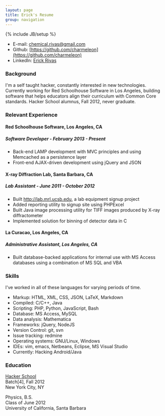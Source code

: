 ```yaml
---
layout: page
title: Erick's Resume
group: navigation
---
```

{% include JB/setup %}

* E-mail: [chemical.rivas@gmail.com](mailto:chemical.rivas@gmail.com)
* Github: [https://github.com/charmeleon](https://github.com/charmeleon)
* LinkedIn: [Erick Rivas](http://www.linkedin.com/pub/erick-rivas/54/766/a65)

### Background

I'm a self taught hacker, constantly interested in new technologies. Currently working for Red Schoolhouse Software in Los Angeles, building software that helps educators align their curriculum with Common Core standards. Hacker School alumnus, Fall 2012, never graduate.

### Relevant Experience

#### Red Schoolhouse Software, Los Angeles, CA
##### Software Developer - February 2013 - Present

* Back-end LAMP development with MVC principles and using Memcached as a persistence layer
* Front-end AJAX-driven development using jQuery and JSON

#### X-ray Diffraction Lab, Santa Barbara, CA

##### Lab Assistant - June 2011 - October 2012

* Built http://lab.mrl.ucsb.edu, a lab equipment signup  project
* Added reporting utility to signup site using PHPExcel 
* Built Java image processing utility for TIFF images produced by X-ray
diffractometer
* Implemented solution for binning of detector data in C

#### La Curacao, Los Angeles, CA

##### Administrative Assistant, Los Angeles, CA

* Built database-backed applications for internal use with MS Access databases
using a combination of MS SQL and VBA

### Skills

I've worked in all of these languages for varying periods of time.

* Markup: HTML, XML, CSS, JSON, LaTeX, Markdown
* Compiled: C/C++, Java
* Scripting: PHP, Python, JavaScript, Bash
* Database: MS Access, MySQL
* Data analysis: Mathematica
* Frameworks: jQuery, NodeJS
* Version Control: git, svn
* Issue tracking: redmine
* Operating systems: GNU/Linux, Windows
* IDEs: vim, emacs, Netbeans, Eclipse, MS Visual Studio
* Currently: Hacking Android/Java

### Education

[Hacker School](https://www.hackerschool.com/)  
Batch\[4\], Fall 2012  
New York City, NY  

Physics, B.S.  
Class of June 2012  
University of California, Santa Barbara  
